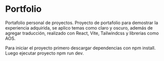 # Portfolio
Portafolio personal de proyectos.
Proyecto de portafolio para demostrar la experiencia adquirida, se aplico temas como claro y oscuro, además de agregar traducción, realizado con React, Vite, Tailwindcss y librerias como AOS.

Para iniciar el proyecto primero descargar dependencias con npm install.
<br>
Luego ejecutar proyecto npm run dev.
